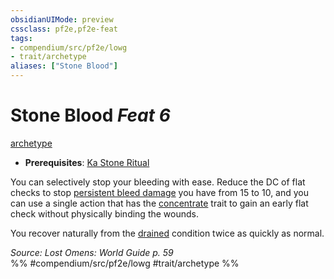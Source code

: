 ```yaml
---
obsidianUIMode: preview
cssclass: pf2e,pf2e-feat
tags:
- compendium/src/pf2e/lowg
- trait/archetype
aliases: ["Stone Blood"]
---
```

# Stone Blood  *Feat 6*  
[archetype](/rules/traits/archetype.md)  

- **Prerequisites**: [Ka Stone Ritual](/compendium/feats/ka-stone-ritual-lowg.md)

You can selectively stop your bleeding with ease. Reduce the DC of flat checks to stop [persistent bleed damage](/rules/conditions.md#Persistent%20Damage) you have from 15 to 10, and you can use a single action that has the [concentrate](/rules/traits/concentrate.md) trait to gain an early flat check without physically binding the wounds.

You recover naturally from the [drained](/rules/conditions.md#Drained) condition twice as quickly as normal.

*Source: Lost Omens: World Guide p. 59*  
%% #compendium/src/pf2e/lowg #trait/archetype %%